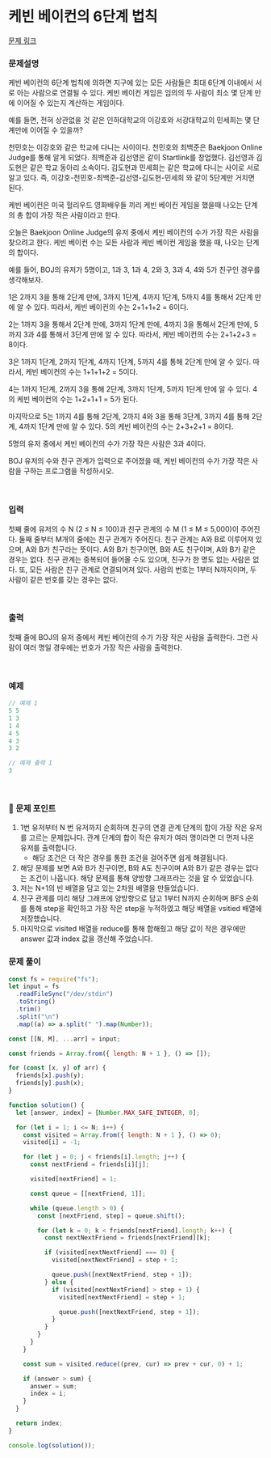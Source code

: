 # **케빈 베이컨의 6단계 법칙**

[문제 링크](https://www.acmicpc.net/problem/1389)

### 문제설명

케빈 베이컨의 6단계 법칙에 의하면 지구에 있는 모든 사람들은 최대 6단계 이내에서 서로 아는 사람으로 연결될 수 있다. 케빈 베이컨 게임은 임의의 두 사람이 최소 몇 단계 만에 이어질 수 있는지 계산하는 게임이다.

예를 들면, 전혀 상관없을 것 같은 인하대학교의 이강호와 서강대학교의 민세희는 몇 단계만에 이어질 수 있을까?

천민호는 이강호와 같은 학교에 다니는 사이이다. 천민호와 최백준은 Baekjoon Online Judge를 통해 알게 되었다. 최백준과 김선영은 같이 Startlink를 창업했다. 김선영과 김도현은 같은 학교 동아리 소속이다. 김도현과 민세희는 같은 학교에 다니는 사이로 서로 알고 있다. 즉, 이강호-천민호-최백준-김선영-김도현-민세희 와 같이 5단계만 거치면 된다.

케빈 베이컨은 미국 헐리우드 영화배우들 끼리 케빈 베이컨 게임을 했을때 나오는 단계의 총 합이 가장 적은 사람이라고 한다.

오늘은 Baekjoon Online Judge의 유저 중에서 케빈 베이컨의 수가 가장 작은 사람을 찾으려고 한다. 케빈 베이컨 수는 모든 사람과 케빈 베이컨 게임을 했을 때, 나오는 단계의 합이다.

예를 들어, BOJ의 유저가 5명이고, 1과 3, 1과 4, 2와 3, 3과 4, 4와 5가 친구인 경우를 생각해보자.

1은 2까지 3을 통해 2단계 만에, 3까지 1단계, 4까지 1단계, 5까지 4를 통해서 2단계 만에 알 수 있다. 따라서, 케빈 베이컨의 수는 2+1+1+2 = 6이다.

2는 1까지 3을 통해서 2단계 만에, 3까지 1단계 만에, 4까지 3을 통해서 2단계 만에, 5까지 3과 4를 통해서 3단계 만에 알 수 있다. 따라서, 케빈 베이컨의 수는 2+1+2+3 = 8이다.

3은 1까지 1단계, 2까지 1단계, 4까지 1단계, 5까지 4를 통해 2단계 만에 알 수 있다. 따라서, 케빈 베이컨의 수는 1+1+1+2 = 5이다.

4는 1까지 1단계, 2까지 3을 통해 2단계, 3까지 1단계, 5까지 1단계 만에 알 수 있다. 4의 케빈 베이컨의 수는 1+2+1+1 = 5가 된다.

마지막으로 5는 1까지 4를 통해 2단계, 2까지 4와 3을 통해 3단계, 3까지 4를 통해 2단계, 4까지 1단계 만에 알 수 있다. 5의 케빈 베이컨의 수는 2+3+2+1 = 8이다.

5명의 유저 중에서 케빈 베이컨의 수가 가장 작은 사람은 3과 4이다.

BOJ 유저의 수와 친구 관계가 입력으로 주어졌을 때, 케빈 베이컨의 수가 가장 작은 사람을 구하는 프로그램을 작성하시오.

<br>

### 입력

첫째 줄에 유저의 수 N (2 ≤ N ≤ 100)과 친구 관계의 수 M (1 ≤ M ≤ 5,000)이 주어진다. 둘째 줄부터 M개의 줄에는 친구 관계가 주어진다. 친구 관계는 A와 B로 이루어져 있으며, A와 B가 친구라는 뜻이다. A와 B가 친구이면, B와 A도 친구이며, A와 B가 같은 경우는 없다. 친구 관계는 중복되어 들어올 수도 있으며, 친구가 한 명도 없는 사람은 없다. 또, 모든 사람은 친구 관계로 연결되어져 있다. 사람의 번호는 1부터 N까지이며, 두 사람이 같은 번호를 갖는 경우는 없다.

<br>

### 출력

첫째 줄에 BOJ의 유저 중에서 케빈 베이컨의 수가 가장 작은 사람을 출력한다. 그런 사람이 여러 명일 경우에는 번호가 가장 작은 사람을 출력한다.

<br>

### 예제

```jsx
// 예제 1
5 5
1 3
1 4
4 5
4 3
3 2

// 예제 출력 1
3
```

<br>

### 📕 문제 포인트

1. 1번 유저부터 N 번 유저까지 순회하며 친구의 연결 관계 단계의 합이 가장 작은 유저를 고르는 문제입니다. 관계 단계의 합이 작은 유저가 여러 명이라면 더 먼저 나온 유저를 출력합니다.
   - 해당 조건은 더 작은 경우를 통한 조건을 걸어주면 쉽게 해결됩니다.
2. 해당 문제를 보면 A와 B가 친구이면, B와 A도 친구이며 A와 B가 같은 경우는 없다는 조건이 나옵니다. 해당 문제를 통해 양방향 그래프라는 것을 알 수 있었습니다.
3. 저는 N+1의 빈 배열을 담고 있는 2차원 배열을 만들었습니다.
4. 친구 관계를 미리 해당 그래프에 양방향으로 담고 1부터 N까지 순회하며 BFS 순회를 통해 step을 확인하고 가장 작은 step을 누적하였고 해당 배열을 vsitied 배열에 저장했습니다.
5. 마지막으로 visited 배열을 reduce를 통해 합해줬고 해당 값이 작은 경우에만 answer 값과 index 값을 갱신해 주었습니다.

### 문제 풀이

```js
const fs = require("fs");
let input = fs
  .readFileSync("/dev/stdin")
  .toString()
  .trim()
  .split("\n")
  .map((a) => a.split(" ").map(Number));

const [[N, M], ...arr] = input;

const friends = Array.from({ length: N + 1 }, () => []);

for (const [x, y] of arr) {
  friends[x].push(y);
  friends[y].push(x);
}

function solution() {
  let [answer, index] = [Number.MAX_SAFE_INTEGER, 0];

  for (let i = 1; i <= N; i++) {
    const visited = Array.from({ length: N + 1 }, () => 0);
    visited[i] = -1;

    for (let j = 0; j < friends[i].length; j++) {
      const nextFriend = friends[i][j];

      visited[nextFriend] = 1;

      const queue = [[nextFriend, 1]];

      while (queue.length > 0) {
        const [nextFriend, step] = queue.shift();

        for (let k = 0; k < friends[nextFriend].length; k++) {
          const nextNextFriend = friends[nextFriend][k];

          if (visited[nextNextFriend] === 0) {
            visited[nextNextFriend] = step + 1;

            queue.push([nextNextFriend, step + 1]);
          } else {
            if (visited[nextNextFriend] > step + 1) {
              visited[nextNextFriend] = step + 1;

              queue.push([nextNextFriend, step + 1]);
            }
          }
        }
      }
    }

    const sum = visited.reduce((prev, cur) => prev + cur, 0) + 1;

    if (answer > sum) {
      answer = sum;
      index = i;
    }
  }

  return index;
}

console.log(solution());
```
